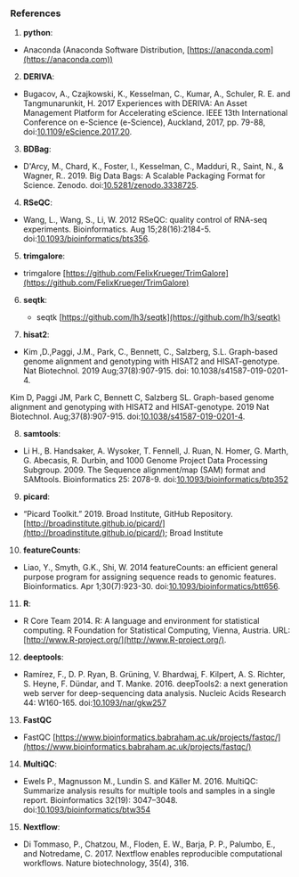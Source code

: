 ### References

1. **python**:
  * Anaconda (Anaconda Software Distribution, [https://anaconda.com](https://anaconda.com))

2. **DERIVA**:
  * Bugacov, A., Czajkowski, K., Kesselman, C., Kumar,  A., Schuler, R. E. and Tangmunarunkit, H. 2017 Experiences with DERIVA: An Asset Management Platform for Accelerating eScience. IEEE 13th International Conference on e-Science (e-Science), Auckland, 2017, pp. 79-88, doi:[10.1109/eScience.2017.20](https://doi.org/10.1109/eScience.2017.20).

3. **BDBag**:  
  * D'Arcy, M., Chard, K., Foster, I., Kesselman, C., Madduri, R., Saint, N., & Wagner, R.. 2019. Big Data Bags: A Scalable Packaging Format for Science. Zenodo. doi:[10.5281/zenodo.3338725](http://doi.org/10.5281/zenodo.3338725).

4. **RSeQC**:
  * Wang, L., Wang, S., Li, W. 2012 RSeQC: quality control of RNA-seq experiments. Bioinformatics. Aug 15;28(16):2184-5. doi:[10.1093/bioinformatics/bts356](https://doi.org/10.1093/bioinformatics/bts356).

5. **trimgalore**:
  * trimgalore [https://github.com/FelixKrueger/TrimGalore](https://github.com/FelixKrueger/TrimGalore)

6. **seqtk**:
    * seqtk [https://github.com/lh3/seqtk](https://github.com/lh3/seqtk)

7. **hisat2**:
  * Kim ,D.,Paggi, J.M., Park, C., Bennett, C., Salzberg, S.L. Graph-based genome alignment and genotyping with HISAT2 and HISAT-genotype. Nat Biotechnol. 2019 Aug;37(8):907-915. doi: 10.1038/s41587-019-0201-4.

  Kim D, Paggi JM, Park C, Bennett C, Salzberg SL. Graph-based genome alignment and genotyping with HISAT2 and HISAT-genotype. 2019 Nat Biotechnol. Aug;37(8):907-915. doi:[10.1038/s41587-019-0201-4](https://doi.org/10.1038/s41587-019-0201-4).

8. **samtools**:
  * Li H., B. Handsaker, A. Wysoker, T. Fennell, J. Ruan, N. Homer, G. Marth, G. Abecasis, R. Durbin, and 1000 Genome Project Data Processing Subgroup. 2009. The Sequence alignment/map (SAM) format and SAMtools. Bioinformatics 25: 2078-9. doi:[10.1093/bioinformatics/btp352](http://dx.doi.org/10.1093/bioinformatics/btp352)

9. **picard**:
  * “Picard Toolkit.” 2019. Broad Institute, GitHub Repository. [http://broadinstitute.github.io/picard/](http://broadinstitute.github.io/picard/); Broad Institute

10. **featureCounts**:
  * Liao, Y., Smyth, G.K., Shi, W. 2014 featureCounts: an efficient general purpose program for assigning sequence reads to genomic features. Bioinformatics. Apr 1;30(7):923-30. doi:[10.1093/bioinformatics/btt656](https://doi.org/10.1093/bioinformatics/btt656).

11. **R**:
  * R Core Team 2014. R: A language and environment for statistical computing. R Foundation for Statistical Computing, Vienna, Austria. URL:[http://www.R-project.org/](http://www.R-project.org/).

12. **deeptools**:
  * Ramírez, F., D. P. Ryan, B. Grüning, V. Bhardwaj, F. Kilpert, A. S. Richter, S. Heyne, F. Dündar, and T. Manke. 2016. deepTools2: a next generation web server for deep-sequencing data analysis. Nucleic Acids Research 44: W160-165. doi:[10.1093/nar/gkw257](http://dx.doi.org/10.1093/nar/gkw257)

13. **FastQC**
  * FastQC [https://www.bioinformatics.babraham.ac.uk/projects/fastqc/](https://www.bioinformatics.babraham.ac.uk/projects/fastqc/)

14. **MultiQC**:
  * Ewels P., Magnusson M., Lundin S. and Käller M. 2016. MultiQC: Summarize analysis results for multiple tools and samples in a single report. Bioinformatics 32(19): 3047–3048. doi:[10.1093/bioinformatics/btw354](https://dx.doi.org/10.1093/bioinformatics/btw354)

15. **Nextflow**:
  * Di Tommaso, P., Chatzou, M., Floden, E. W., Barja, P. P., Palumbo, E., and Notredame, C. 2017. Nextflow enables reproducible computational workflows. Nature biotechnology, 35(4), 316.
